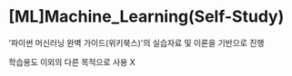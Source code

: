 # [ML]Machine_Learning(Self-Study)

'파이썬 머신러닝 완벽 가이드(위키북스)'의 실습자료 및 이론을 기반으로 진행

학습용도 이외의 다른 목적으로 사용 X
